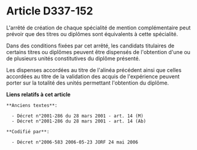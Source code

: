 # Article D337-152

L'arrêté de création de chaque spécialité de mention complémentaire peut prévoir que des titres ou diplômes sont équivalents
à cette spécialité.

Dans des conditions fixées par cet arrêté, les candidats titulaires de certains titres ou diplômes peuvent être dispensés de
l'obtention d'une ou de plusieurs unités constitutives du diplôme présenté.

Les dispenses accordées au titre de l'alinéa précédent ainsi que celles accordées au titre de la validation des acquis de
l'expérience peuvent porter sur la totalité des unités permettant l'obtention du diplôme.

**Liens relatifs à cet article**

	**Anciens textes**:

	  - Décret n°2001-286 du 28 mars 2001 - art. 14 (M)
	  - Décret n°2001-286 du 28 mars 2001 - art. 14 (Ab)

	**Codifié par**:

	  - Décret n°2006-583 2006-05-23 JORF 24 mai 2006
